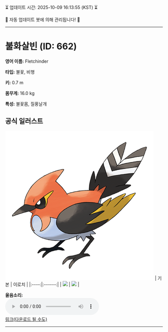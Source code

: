
⏳ 업데이트 시간: 2025-10-09 16:13:55 (KST) ⏳

🤖 자동 업데이트 봇에 의해 관리됩니다! 🤖

---

# 불화살빈 (ID: 662)
**영어 이름:** Fletchinder

**타입:** 불꽃, 비행

**키:** 0.7 m

**몸무게:** 16.0 kg

**특성:** 불꽃몸, 질풍날개

## 공식 일러스트
![](https://raw.githubusercontent.com/PokeAPI/sprites/master/sprites/pokemon/other/official-artwork/662.png)
| 기본 | 이로치 |
|:----:|:------:|
| <img src="http://play.pokemonshowdown.com/sprites/ani/fletchinder.gif" width="200"> | <img src="http://play.pokemonshowdown.com/sprites/ani-shiny/fletchinder.gif" width="200"> |

**울음소리:**<br><audio controls src="https://raw.githubusercontent.com/PokeAPI/cries/main/cries/pokemon/latest/662.ogg"></audio><br> [링크(다운로드 될 수도)](https://raw.githubusercontent.com/PokeAPI/cries/main/cries/pokemon/latest/662.ogg)


---
